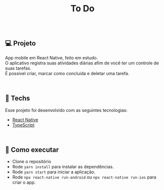 <h1 align="center">To Do</h1>
<br><br>

## 💻 Projeto

App mobile em React Native, feito em estudo. 
<br>
O aplicativo registra suas atividades diárias afim de você ter um controle de suas tarefas.
<br>
É possível criar, marcar como concluida e deletar uma tarefa.

<br>

## 🔨 Techs

Esse projeto foi desenvolvido com as seguintes tecnologias:

- [React Native](https://reactnative.dev/docs/getting-started)
- [TypeScript](https://www.typescriptlang.org/docs/)

<br>

## 🚀 Como executar

- Clone o repositório
- Rode `yarn install` para instalar as dependências.
- Rode `yarn start` para iniciar a aplicação.
- Rode `npx react-native run-android` ou `npx react-native run-ios` para criar o app.

